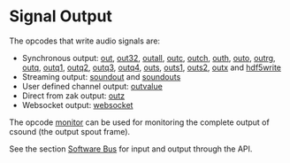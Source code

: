 # **Signal Output**

The opcodes that write audio signals are:

* Synchronous output: [out](../../opcodes/out), [out32](../../opcodes/out32), [outall](../../opcodes/outall), [outc](../../opcodes/outc), [outch](../../opcodes/outch), [outh](../../opcodes/outh), [outo](../../opcodes/outo), [outrg](../../opcodes/outrg),  [outq](../../opcodes/outq), [outq1](../../opcodes/outq1), [outq2](../../opcodes/outq2), [outq3](../../opcodes/outq3), [outq4](../../opcodes/outq4), [outs](../../opcodes/outs), [outs1](../../opcodes/outs1), [outs2](../../opcodes/outs2), [outx](../../opcodes/outx) and [hdf5write](../../opcodes/hdf5write)
* Streaming output: [soundout](../../opcodes/soundout) and [soundouts](../../opcodes/soundouts)
* User defined channel output: [outvalue](../../opcodes/outvalue)
* Direct from zak output: [outz](../../opcodes/outz)
* Websocket output: [websocket](../../opcodes/websocket)

The opcode [monitor](../../opcodes/monitor) can be used for monitoring the complete output of csound (the output spout frame).

See the section [Software Bus](../softbus) for input and output through the API.
